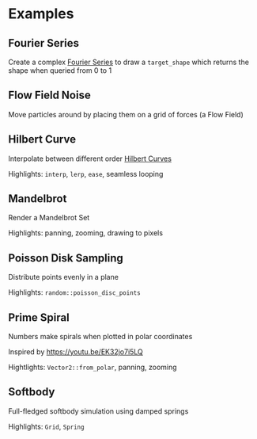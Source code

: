 # Examples

## Fourier Series

Create a complex [Fourier Series](https://en.wikipedia.org/wiki/Fourier_series) to draw a `target_shape` which returns the shape when queried from 0 to 1

## Flow Field Noise

Move particles around by placing them on a grid of forces (a Flow Field)

## Hilbert Curve

Interpolate between different order [Hilbert Curves](https://en.wikipedia.org/wiki/Hilbert_curve)

Highlights: `interp`, `lerp`, `ease`, seamless looping

## Mandelbrot

Render a Mandelbrot Set

Highlights: panning, zooming, drawing to pixels

## Poisson Disk Sampling

Distribute points evenly in a plane

Highlights: `random::poisson_disc_points`

## Prime Spiral

Numbers make spirals when plotted in polar coordinates

Inspired by <https://youtu.be/EK32jo7i5LQ>

Hightlights: `Vector2::from_polar`, panning, zooming

## Softbody

Full-fledged softbody simulation using damped springs

Highlights: `Grid`, `Spring`
